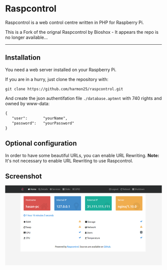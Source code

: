 # Raspcontrol

Raspcontrol is a web control centre written in PHP for Raspberry Pi.

This is a Fork of the orignal Raspcontrol by Bioshox - It appears the repo is no longer available...

***


## Installation

You need a web server installed on your Raspberry Pi.


If you are in a hurry, just clone the repository with:

	git clone https://github.com/harmon25/raspcontrol.git

And create the json authentifation file `./database.aptmnt` with 740 rights and owned by www-data:

	{
 	   "user":       "yourName",
 	   "password":   "yourPassword"
	}

## Optional configuration

In order to have some beautiful URLs, you can enable URL Rewriting.
__Note:__ It's not necessary to enable URL Rewriting to use Raspcontrol.

## Screenshot

![Home](https://raw.githubusercontent.com/halibegic/raspcontrol/master/img/home.png)

